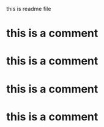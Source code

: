 this is readme file 
# this is a comment
# this is a comment
# this is a comment
# this is a comment
